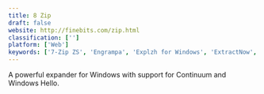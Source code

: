 ```yaml
---
title: 8 Zip
draft: false 
website: http://finebits.com/zip.html
classification: ['']
platform: ['Web']
keywords: ['7-Zip ZS', 'Engrampa', 'Explzh for Windows', 'ExtractNow', 'File Compression', 'IZArc', 'PKZIP', 'PeaZip', 'RAR', 'The Unarchiver', 'UltimateZip', 'Unzip Online', 'VeraCrypt', 'WinRAR', 'WinZip', 'atool', 'bzip2', 'gzip', 'jZip', 'unp']
---
```

A powerful expander for Windows with support for Continuum and Windows Hello.